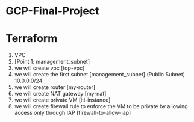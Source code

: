 # GCP-Final-Project

# Terraform
1. VPC
2. [Point 1: management_subnet]
3. we will create vpc [top-vpc]
4. we will create the first subnet [management_subnet] (Public Subnet) 10.0.0.0/24
5. we will create router [my-router]
6. we will create NAT gateway [my-nat]
7. we will create private VM  [iti-instance]
8. we will create firewall rule to enforce the VM to be private by allowing access only through IAP [firewall-to-allow-iap]
